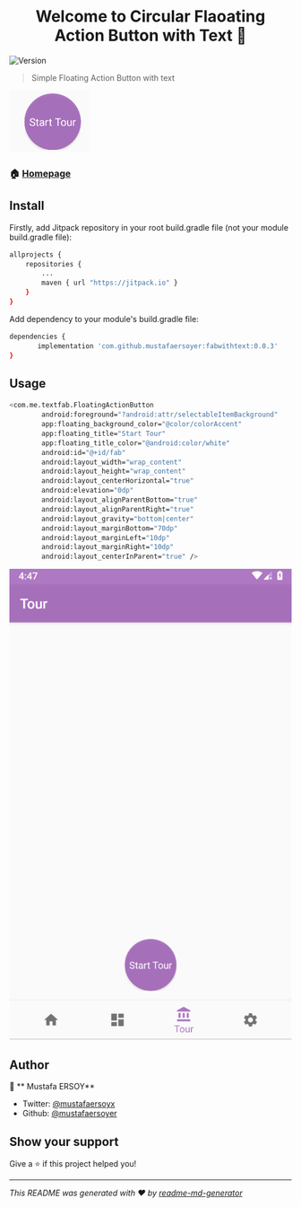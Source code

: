 <h1 align="center">Welcome to Circular Flaoating Action Button with Text 👋</h1>
<p>
  <img alt="Version" src="https://img.shields.io/badge/version-0.0.3-blue.svg?cacheSeconds=2592000" />

</p>

> Simple Floating Action Button with text

![alt text](https://github.com/mustafaersoyer/FabWithText/blob/master/Capture.PNG?raw=true)

### 🏠 [Homepage](github.com/mustafaersoyer/FabWithText)

## Install
Firstly, add Jitpack repository in your root build.gradle file (not your module build.gradle file):

```sh
allprojects {
    repositories {
        ...
        maven { url "https://jitpack.io" }
    }
}
```

Add dependency to your module's build.gradle file:

```sh
dependencies {
       implementation 'com.github.mustafaersoyer:fabwithtext:0.0.3'
}
```

## Usage

```sh
<com.me.textfab.FloatingActionButton
        android:foreground="?android:attr/selectableItemBackground"
        app:floating_background_color="@color/colorAccent"
        app:floating_title="Start Tour"
        app:floating_title_color="@android:color/white"
        android:id="@+id/fab"
        android:layout_width="wrap_content"
        android:layout_height="wrap_content"
        android:layout_centerHorizontal="true"
        android:elevation="0dp"
        android:layout_alignParentBottom="true"
        android:layout_alignParentRight="true"
        android:layout_gravity="bottom|center"
        android:layout_marginBottom="70dp"
        android:layout_marginLeft="10dp"
        android:layout_marginRight="10dp"
        android:layout_centerInParent="true" />
```

![alt text](https://github.com/mustafaersoyer/FabWithText/blob/master/Screen.PNG?raw=true)


## Author

👤 ** Mustafa ERSOY**

* Twitter: [@mustafaersoyx](https://twitter.com/mustafaersoyx)
* Github: [@mustafaersoyer](https://github.com/mustafaersoyer)

## Show your support

Give a ⭐️ if this project helped you!

***
_This README was generated with ❤️ by [readme-md-generator](https://github.com/kefranabg/readme-md-generator)_
